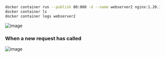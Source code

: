 ```bash
docker container run --publish 80:080 -d --name webserver2 nginx:1.20.1
docker container ls
docker container logs webserver2
```

![image](https://github.com/lcaohoanq/Docker-Issues/assets/136492579/8a2ccc5f-7153-496b-9ed3-5f52c48fca9b)
### When a new request has called
![image](https://github.com/lcaohoanq/Docker-Issues/assets/136492579/f40a2dff-c023-49e3-9c47-4a74bae6d49d)
